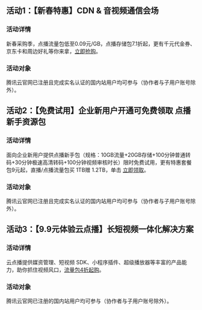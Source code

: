 ## 活动1：【新春特惠】CDN & 音视频通信会场
### 活动详情
新春采购季，点播流量包低至0.09元/GB，点播存储包7.1折起，更有千元代金券、京东卡和周边好礼等你来拿，[立即抢购](https://cloud.tencent.com/act/pro/spring_festival_activities?from=15993#%E4%BA%91%E7%82%B9%E6%92%AD)。
### 活动对象
腾讯云官网已注册且完成实名认证的国内站用户均可参与（协作者与子用户账号除外）。


## 活动2：【免费试用】企业新用户开通可免费领取 点播新手资源包
### 活动详情
面向企业新用户提供点播新手包（规格：10GB流量+20GB存储+100分钟普通转码+30分钟极速高清转码+100分钟视频审核时长）限时免费试用，更有特惠套餐包9元起，直播/点播流量包买 1TB赠 1.2TB，单击 [立即领取](https://cloud.tencent.com/act/pro/video_freetrial?from=14867)。
### 活动对象
腾讯云官网已注册且完成实名认证的国内站用户均可参与（协作者与子用户账号除外）。

## 活动3：【9.9元体验云点播】长短视频一体化解决方案
### 活动详情
云点播提供媒资管理、短视频 SDK、小程序插件、超级播放器等丰富的产品能力，助你抓住视频风口，[流量包4折起购](https://cloud.tencent.com/act/pro/vod)。
### 活动对象
腾讯云官网已注册的国内站用户均可参与（协作者与子用户账号除外）。
